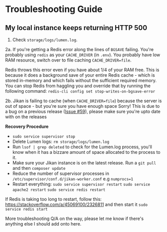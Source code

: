 # Troubleshooting Guide

## My local instance keeps returning HTTP 500

1. Check `storage/logs/lumen.log`.

2a. If you're getting a Redis error along the lines of `BGSAVE` failing.
You're probably using `redis` as your `CACHE_DRIVER` (in `.env`). You probably have low RAM resource, switch over to file caching `CACHE_DRIVER=file`.

Redis throws this error even if you have about 1/4 of your RAM free. This is because it does a background save of your entire Redis cache - which is stored in-memory and which fails without the sufficient required memory.
You can stop Redis from haggling you and override that by running the following command: `redis-cli config set stop-writes-on-bgsave-error`

2b. Jikan is failing to cache (when `CACHE_DRIVER=file`) because the server is out of space - but you're sure you have enough space
Sorry! This is due to a bug on a previous release ([Issue #59](https://github.com/jikan-me/jikan-rest/issues/59)), please make sure you're upto date with on the releases

**Recovery Procedure**
- `sudo service supervisor stop`
- Delete Lumen logs: `rm storage/logs/lumen.log`
- Run `lsof | grep deleted` to check for the Lumen.log process, you'll know when it has a bizzare amount of space allocated to the process to it. 
- Make sure your Jikan instance is on the latest release. Run a `git pull` and then `composer update`
- Reduce the number of supervisor processes in `/etc/supervisor/conf.d/jikan-worker.conf` e.g `numprocs=1`
- Restart everything:
`sudo service supervisor restart`
`sudo service apache2 restart`
`sudo service redis restart`

If Redis is taking too long to restart, follow this: https://stackoverflow.com/a/45069100/2326811 and then start it `sudo service redis start`




More troubleshooting Q/A on the way, please let me know if there's anything else I should add onto here.
